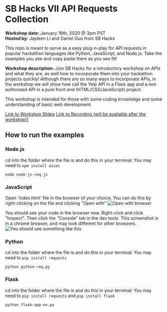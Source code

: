 # SB Hacks VII API Requests Collection

**Workshop date:**  January 16th, 2020 @ 3pm PST  
**Hosted by:**  Jayleen Li and Daniel Guo from SB Hacks

This repo is meant to serve as a easy plug-n-play for API requests in popular hackathon languages like Python, JavaScript, and Node.js. Take the examples you see and copy paste them as you see fit! 

**Workshop description:**
Join SB Hacks for a introductory workshop on APIs and what they are, as well how to incorporate them into your hackathon projects quickly! Although there are so many ways to incorporate APIs, in the workshop we will show how call the Yelp API in a Flask app and a non authorized API in a pure front end (HTML/CSS/JavaScript) project.

This workshop is intended for those with some coding knowledge and some understanding of basic web development.


[Link to Workshop Slides](https://docs.google.com/presentation/d/1dK5iydV0ibKJFTYH68xe67jy9PIH27hTLzVMQ0RSzOo/edit?usp=sharing)
[Link to Recording (will be available after the workshop!)](https://drive.google.com/drive/folders/1au7osVsK8GEx6XngNC20lIdicRB_0elq?usp=sharing)


## How to run the examples


### Node.js
cd into the folder where the file is and do this in your terminal:
You may need to `npm install axios`

    node node-js-req.js

### JavaScript
Open 'index.html' file in the browser of your choice. You can do this by right-clicking on the file and clicking "Open with"
![Open with browser](https://imgur.com/v8e326H.png)

You should see your code in the browser now. Right-click and click "Inspect". Then click the "Console" tab in the dev tools. This screenshot is in a chrome browser, and may look different for other browsers.
![You should see something like this](https://i.imgur.com/5wu5gYb.png)

### Python

cd into the folder where the file is and do this in your terminal:
You may need to `pip install requests`

    python python-req.py

### Flask
cd into the folder where the file is and do this in your terminal:
You may need to `pip install requests` and `pip install flask`

    python flask-app-ex.py


